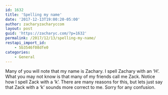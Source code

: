 ```yaml
---
id: 1632
title: 'Spelling my name'
date: '2017-12-13T19:00:20-05:00'
author: zacharyzacharyccom
layout: post
guid: 'https://zacharyc.com/?p=1632'
permalink: /2017/12/13/spelling-my-name/
restapi_import_id:
    - 5b3546f08dfe0
categories:
    - General
---
```


Many of you will note that my name is Zachary. I spell Zachary with an ‘H’. What you may not know is that many of my friends call me Zack. Notice how I spell Zack with a ‘k’. There are many reasons for this, but lets just say that Zack with a ‘k’ sounds more correct to me. Sorry for any confusion.